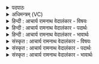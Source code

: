 <details><summary>पदपाठः</summary>

इ꣡न्द्रा꣢꣯ग्नी। इ꣡न्द्र꣢꣯। अ꣣ग्नीइ꣡ति꣢। अ꣡प꣢꣯सः। प꣡रि꣢꣯। उ꣡प꣢꣯। प्र। य꣣न्ति। धीत꣡यः꣢। ऋ꣣त꣡स्य꣢। प꣣थ्याः꣢। अ꣡नु꣢꣯। १५७७।
</details>

<details><summary>अधिमन्त्रम् (VC)</summary>

- इन्द्राग्नी
- विश्वामित्रो गाथिनः
- गायत्री
- षड्जः
</details>

<details><summary>हिन्दी : आचार्य रामनाथ वेदालंकार - विषयः</summary>

आगे फिर जीवात्मा और परमात्मा का ही विषय उपदिष्ट है।
</details>

<details><summary>हिन्दी : आचार्य रामनाथ वेदालंकार - पदार्थः</summary>

पदार्थान्वयभाषाः -  हे (इन्द्राग्नी) जीवात्मन् और परमात्मन् ! (धीतयः) ध्यानकर्ता लोग (ऋतस्य) सत्य के (पथ्याः) मार्गों का (अनु) अनुसरण करते हुए (अपसः परि) धर्म कर्मों के पार पहुँच कर,तुम दोनों को (उप प्र यन्ति) प्राप्त कर लेते हैं ॥३॥
</details>

<details><summary>हिन्दी : आचार्य रामनाथ वेदालंकार - भावार्थः</summary>

भावार्थभाषाः -  जीवन में सत्य मार्ग का अनुसरण और परमेश्वर की प्राप्ति,यह मनुष्य का लक्ष्य है ॥३॥
</details>

<details><summary>संस्कृत : आचार्य रामनाथ वेदालंकार - विषयः</summary>

अथ पुनरपि जीवात्मपरमात्मविषय उपदिश्यते।
</details>

<details><summary>संस्कृत : आचार्य रामनाथ वेदालंकार - पदार्थः</summary>

पदार्थान्वयभाषाः -  हे (इन्द्राग्नी) जीवात्मपरमात्मानौ ! (धीतयः) ध्यानकर्तारो जनाः (ऋतस्य) सत्यस्य (पथ्याः) मार्गान् (अनु) अनुसरन्तः (अपसः परि) धर्मकर्मणां पारं प्राप्य,युवाम् (उप प्र यन्ति) उप प्राप्नुवन्ति ॥३॥२
</details>

<details><summary>संस्कृत : आचार्य रामनाथ वेदालंकार - भावार्थः</summary>

भावार्थभाषाः -  जीवने सत्यमार्गानुगमनं परमेश्वरप्राप्तिश्चेति मनुष्यस्य लक्ष्यम् ॥३॥
</details>